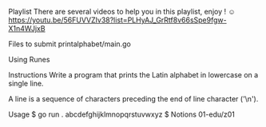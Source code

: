Playlist
There are several videos to help you in this playlist, enjoy ! ☺
https://youtu.be/56FUVVZIv38?list=PLHyAJ_GrRtf8v66sSpe9fgw-X1n4WJjxB


Files to submit
printalphabet/main.go

Using Runes

Instructions
Write a program that prints the Latin alphabet in lowercase on a single line.

A line is a sequence of characters preceding the end of line character ('\n').

Usage
$ go run .
abcdefghijklmnopqrstuvwxyz
$
Notions
01-edu/z01
